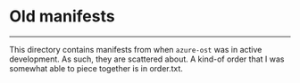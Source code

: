 # Old manifests
---

This directory contains manifests from when `azure-ost` was in active
development. As such, they are scattered about. A kind-of order that
I was somewhat able to piece together is in order.txt.

